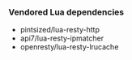 ### Vendored Lua dependencies

* pintsized/lua-resty-http
* api7/lua-resty-ipmatcher
* openresty/lua-resty-lrucache
